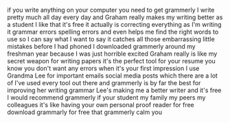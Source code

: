 
if you write anything on your computer
you need to get grammerly I write pretty
much all day every day and Graham really
makes my writing better as a student I
like that it&#39;s free it actually is
correcting everything as I&#39;m writing it
grammar errors spelling errors and even
helps me find the right words to use so
I can say what I want to say it catches
all those embarrassing little mistakes
before I had phoned I downloaded
grammerly around my freshman year
because I was just horrible excited
Graham really is like my secret weapon
for writing papers it&#39;s the perfect tool
for your resume you know you don&#39;t want
any errors when it&#39;s your first
impression I use Grandma Lee for
important emails social media posts
which there are a lot of I&#39;ve used every
tool out there and grammerly is by far
the best for improving her writing
grammar Lee&#39;s making me a better writer
and it&#39;s free
I would recommend grammerly if your
student my family my peers my colleagues
it&#39;s like having your own personal proof
reader for free download grammarly for
free that grammerly calm
you
